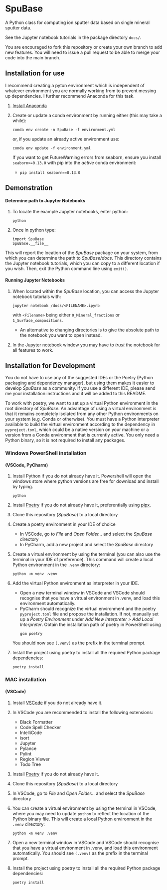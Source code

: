 # SpuBase

A Python class for computing ion sputter data based on single mineral sputter data.


See the Jupyter notebook tutorials in the package directory `docs/`.


You are encouraged to fork this repository or create your own branch to add new features. You will need to issue a pull request to be able to merge your code into the main branch.

## Installation for use
I recommend creating a pyton environment which is independent of whatever environment you are normally working from to prevent messing up dependencies. I further recommend Anaconda for this task. 
1. [Install Anaconda](https://docs.anaconda.com/free/anaconda/install/)
2. Create or update a conda environment by running either (this may take a while):
    ```
    conda env create -n SpuBase -f environment.yml  
    ```
    or, if you update an already active environment use:
    ```
    conda env update -f environment.yml
    ```

   If you want to get FutureWarning errors from seaborn, ensure you install `seaborn>=0.13.0` with pip into the _active_ conda environment: 
   * `pip install seaborn==0.13.0`

## Demonstration
#### Determine path to Jupyter Notebooks
1. To locate the example Jupyter notebooks, enter python:

    ```
    python
    ````
2. Once in python type: 

    ```
    import SpuBase
    SpuBase.__file__
    ```
This will report the location of the *SpuBase* package on your system, from which you can determine the path to *SpuBase/docs*. This directory contains the Jupyter notebook tutorials, which you can copy to a different location if you wish. Then, exit the Python command line using `exit()`.

#### Running Jupyter Notebooks
1. When located within the *SpuBase* location, you can access the Jupyter notebook tutorials with:
    ```
    jupyter notebook /docs/<FILENAME>.ipynb
    ```
    with `<Filename>` being either `0_Mineral_fractions` or `1_Surface_compositions`.
    * An alternative to changing directories is to give the absolute path to the notebook you want to open instead.

4. In the Jupyter notebook window you may have to *trust* the notebook for all features to work.

## Installation for Development

You do not have to use any of the suggested IDEs or the Poetry (Python packaging and dependency manager), but using them makes it easier to develop *SpuBase* as a community. If you use a different IDE, please send me your installation instructions and it will be added to this README.

To work with poetry, we want to set up a virtual Python environment in the root directory of *SpuBase*. An advantage of using a virtual environment is that it remains completely isolated from any other Python environments on your system (e.g. Conda or otherwise). You must have a Python interpreter available to build the virtual environment according to the dependency in `pyproject.toml`, which could be a native version on your machine or a version from a Conda environment that is currently active. You only need a Python binary, so it is not required to install any packages.

### Windows PowerShell installation 
#### (VSCode, PyCharm)

1. Install Python if you do not already have it. Powershell will open the windows store where python versions are free for download and install by typing.
	```
	python
	```
1. Install [Poetry](https://python-poetry.org) if you do not already have it, preferentially using [pipx](https://pypa.github.io/pipx/installation/).
1. Clone this repository (*SpuBase*) to a local directory
1. Create a poetry environment in your IDE of choice
   - In VSCode, go to *File* and *Open Folder...* and select the *SpuBase* directory
   - In PyCharm, add a new project and select the *SpuBase* directory 
2. Create a virtual environment by using the terminal (you can also use the terminal in your IDE of preference). This command will create a local Python environment in the `.venv` directory:
	
    ```
    python -m venv .venv
    ```
3. Add the virtual Python environment as interpreter in your IDE.
   - Open a new terminal window in VSCode and VSCode should recognise that you have a virtual environment in .venv, and load this environment automatically. 
   - PyCharm should recognize the virtual environment and the poetry `pyproject.toml` file and propose the installation. If not, manually set up a _Poetry Environment_ under _Add New Interpreter > Add Local Interpreter_. Obtain the installation path of poetry in PowerShell using  
	  ```
	  gcm poetry
	  ```
   You should now see `(.venv)` as the prefix in the terminal prompt.
8. Install the project using poetry to install all the required Python package dependencies:

    ```
    poetry install
    ```

### MAC installation
#### (VSCode)
1. Install [VSCode](https://code.visualstudio.com) if you do not already have it.
1. In VSCode you are recommended to install the following extensions:
	- Black Formatter
	- Code Spell Checker
 	- IntelliCode
	- isort
	- Jupyter
	- Pylance
	- Pylint
	- Region Viewer
	- Todo Tree
1. Install [Poetry](https://python-poetry.org) if you do not already have it.
1. Clone this repository (*SpuBase*) to a local directory
1. In VSCode, go to *File* and *Open Folder...* and select the *SpuBase* directory
1. You can create a virtual environment by using the terminal in VSCode, where you may need to update `python` to reflect the location of the Python binary file. This will create a local Python environment in the `.venv` directory:
	
    ```
    python -m venv .venv
    ```
1. Open a new terminal window in VSCode and VSCode should recognise that you have a virtual environment in .venv, and load this environment automatically. You should see `(.venv)` as the prefix in the terminal prompt.
1. Install the project using poetry to install all the required Python package dependencies:

    ```
    poetry install
    ```

[//]: # (To ensure that all developers are using the same settings for linting and formatting &#40;e.g., using pylint, black, isort, as installed as extensions in step 2&#41; there is a `settings.json` file in the `.vscode` directory. These settings will take precedence over your user settings for this project only.)